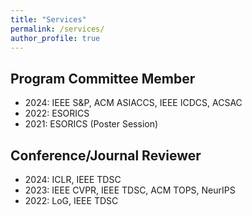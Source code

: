 ```yaml
---
title: "Services"
permalink: /services/
author_profile: true
---
```


## Program Committee Member

- 2024: IEEE S&P, ACM ASIACCS, IEEE ICDCS, ACSAC
- 2022: ESORICS
- 2021: ESORICS (Poster Session)

## Conference/Journal Reviewer

- 2024: ICLR, IEEE TDSC
- 2023: IEEE CVPR, IEEE TDSC, ACM TOPS, NeurIPS
- 2022: LoG, IEEE TDSC